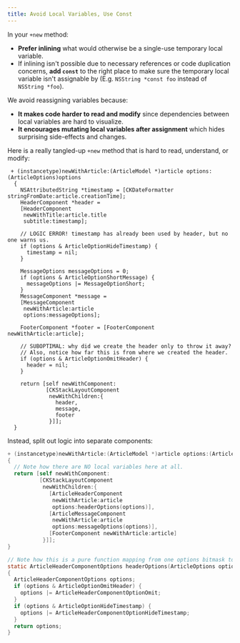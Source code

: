 ```yaml
---
title: Avoid Local Variables, Use Const
---
```

In your `+new` method:

- **Prefer inlining** what would otherwise be a single-use temporary local variable.
- If inlining isn't possible due to necessary references or code duplication concerns, **add `const`** to the
right place to make sure the temporary local variable isn't assignable by  (E.g. `NSString *const foo`
instead of `NSString *foo`).

We avoid reassigning variables because:

- **It makes code harder to read and modify** since dependencies between local variables are hard to visualize.
- **It encourages mutating local variables after assignment** which hides surprising side-effects and changes.

Here is a really tangled-up `+new` method that is hard to read, understand, or modify:

```objectivec-redhighlight
 + (instancetype)newWithArticle:(ArticleModel *)article options:(ArticleOptions)options
  {
    NSAttributedString *timestamp = [CKDateFormatter stringFromDate:article.creationTime];
    HeaderComponent *header =
    [HeaderComponent
     newWithTitle:article.title
     subtitle:timestamp];

    // LOGIC ERROR! timestamp has already been used by header, but no one warns us.
    if (options & ArticleOptionHideTimestamp) {
      timestamp = nil;
    }

    MessageOptions messageOptions = 0;
    if (options & ArticleOptionShortMessage) {
      messageOptions |= MessageOptionShort;
    }
    MessageComponent *message =
    [MessageComponent
     newWithArticle:article
     options:messageOptions];

    FooterComponent *footer = [FooterComponent newWithArticle:article];

    // SUBOPTIMAL: why did we create the header only to throw it away?
    // Also, notice how far this is from where we created the header.
    if (options & ArticleOptionOmitHeader) {
      header = nil;
    }

    return [self newWithComponent:
            [CKStackLayoutComponent
             newWithChildren:{
               header,
               message,
               footer
             }]];
  }
```

Instead, split out logic into separate components:

```objectivec
+ (instancetype)newWithArticle:(ArticleModel *)article options:(ArticleOptions)options
{
  // Note how there are NO local variables here at all.
  return [self newWithComponent:
          [CKStackLayoutComponent
           newWithChildren:{
             [ArticleHeaderComponent
              newWithArticle:article
              options:headerOptions(options)],
             [ArticleMessageComponent
              newWithArticle:article
              options:messageOptions(options)],
             [FooterComponent newWithArticle:article]
           }]];
}

// Note how this is a pure function mapping from one options bitmask to another.
static ArticleHeaderComponentOptions headerOptions(ArticleOptions options)
{
  ArticleHeaderComponentOptions options;
  if (options & ArticleOptionOmitHeader) {
    options |= ArticleHeaderComponentOptionOmit;
  }
  if (options & ArticleOptionHideTimestamp) {
    options |= ArticleHeaderComponentOptionHideTimestamp;
  }
  return options;
}
```
